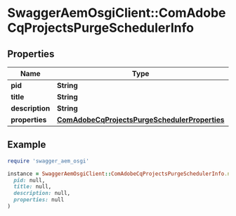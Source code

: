 # SwaggerAemOsgiClient::ComAdobeCqProjectsPurgeSchedulerInfo

## Properties

| Name | Type | Description | Notes |
| ---- | ---- | ----------- | ----- |
| **pid** | **String** |  | [optional] |
| **title** | **String** |  | [optional] |
| **description** | **String** |  | [optional] |
| **properties** | [**ComAdobeCqProjectsPurgeSchedulerProperties**](ComAdobeCqProjectsPurgeSchedulerProperties.md) |  | [optional] |

## Example

```ruby
require 'swagger_aem_osgi'

instance = SwaggerAemOsgiClient::ComAdobeCqProjectsPurgeSchedulerInfo.new(
  pid: null,
  title: null,
  description: null,
  properties: null
)
```

